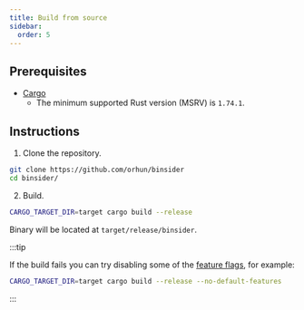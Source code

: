 ```yaml
---
title: Build from source
sidebar:
  order: 5
---
```


## Prerequisites

- [Cargo](https://www.rust-lang.org/)
  - The minimum supported Rust version (MSRV) is `1.74.1`.

## Instructions

1. Clone the repository.

```bash
git clone https://github.com/orhun/binsider
cd binsider/
```

2. Build.

```bash
CARGO_TARGET_DIR=target cargo build --release
```

Binary will be located at `target/release/binsider`.

:::tip

If the build fails you can try disabling some of the [feature flags](/installation/crates-io/#features), for example:

```bash
CARGO_TARGET_DIR=target cargo build --release --no-default-features
```

:::
